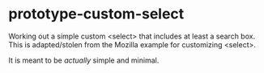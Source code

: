# prototype-custom-select

Working out a simple custom \<select\> that includes at least a search box. This
is adapted/stolen from the Mozilla example for customizing \<select\>.

It is meant to be *actually* simple and minimal.
